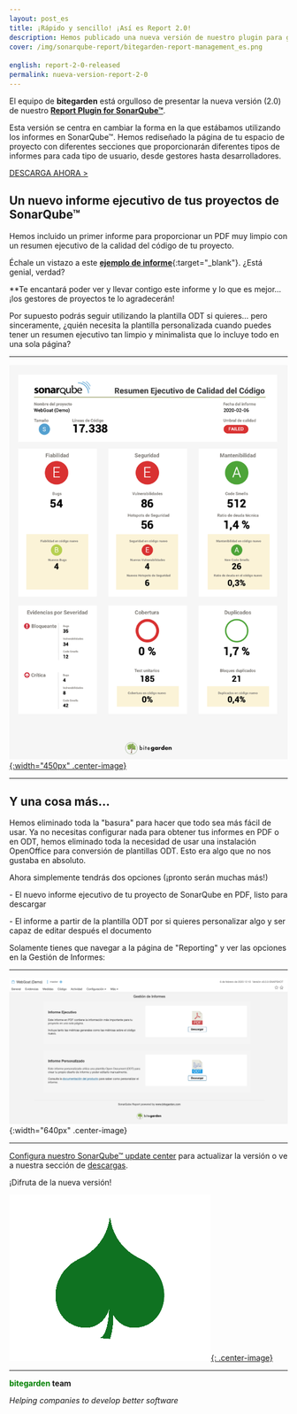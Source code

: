 ```yaml
---
layout: post_es
title: ¡Rápido y sencillo! ¡Así es Report 2.0!
description: Hemos publicado una nueva versión de nuestro plugin para generar informes en SonarQube&trade; que lo cambia todo. ¡Un nuevo informe ejecutivo en PDF y mucho más que está por llegar!
cover: /img/sonarqube-report/bitegarden-report-management_es.png

english: report-2-0-released
permalink: nueva-version-report-2-0  
---
```


El equipo de **bitegarden** está orgulloso de presentar la nueva versión (2.0) de nuestro [**Report Plugin for SonarQube&trade;**](/es/sonarqube-report).

Esta versión se centra en cambiar la forma en la que estábamos utilizando los informes en SonarQube&trade;. Hemos rediseñado
la página de tu espacio de proyecto con diferentes secciones que proporcionarán diferentes tipos de informes para cada tipo de usuario, 
desde gestores hasta desarrolladores.
 
<a href="/es/sonarqube-report-trial-form" class="btn btn-primary btn-call-to-action fancybox">DESCARGA AHORA ></a>

## Un nuevo informe ejecutivo de tus proyectos de SonarQube&trade;  

Hemos incluido un primer informe para proporcionar un PDF muy limpio con un resumen ejecutivo de la calidad del código de
tu proyecto. 

Échale un vistazo a este [**ejemplo de informe**](/img/sonarqube-report/sonarqube-sample-executive-report_es.pdf){:target="_blank"}. ¿Está genial, verdad?

**Te encantará poder ver y llevar contigo este informe y lo que es mejor... ¡los gestores de proyectos te lo agradecerán!

Por supuesto podrás seguir utilizando la plantilla ODT si quieres... pero sinceramente, ¿quién necesita la plantilla 
personalizada cuando puedes tener un resumen ejecutivo tan limpio y minimalista que lo incluye todo en una sola página? 

---

[![sample-report](/img/sonarqube-report/sonarqube-webgoat-sample-report_es.png){:width="450px" .center-image}](/img/sonarqube-report/sonarqube-sample-executive-report_es.pdf)

---

## Y una cosa más...

Hemos eliminado toda la "basura" para hacer que todo sea más fácil de usar. Ya no necesitas configurar nada para obtener
tus informes en PDF o en ODT, hemos eliminado toda la necesidad de usar una instalación OpenOffice para conversión de 
plantillas ODT. Esto era algo que no nos gustaba en absoluto.

Ahora simplemente tendrás dos opciones (¡pronto serán muchas más!)

\- El nuevo informe ejecutivo de tu proyecto de SonarQube en PDF, listo para descargar

\- El informe a partir de la plantilla ODT por si quieres personalizar algo y ser capaz de editar después el documento

Solamente tienes que navegar a la página de "Reporting" y ver las opciones en la Gestión de Informes:

---

![report-logo](/img/sonarqube-report/bitegarden-report-management_es.png){:width="640px" .center-image}

---

[Configura nuestro SonarQube&trade; update center](/downloads/#update-center) para actualizar la versión o ve a nuestra sección de [descargas](/downloads).

¡Difruta de la nueva versión!

[![report-logo](/img/portfolio/sonarqube-report.png){: .center-image}](/sonarqube-report)

---
**<span style="color: green">bitegarden</span> team**

_Helping companies to develop better software_
